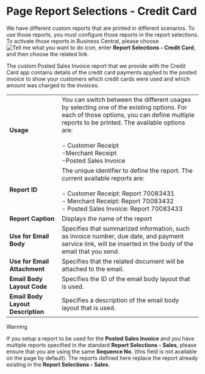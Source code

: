 # Page Report Selections - Credit Card

We have different custom reports that are printed in different scenarios. To use those reports, you must configure those reports in the report selections. To activate those reports in Business Central, please choose ![Tell me what you want to do](/images/magnifying-glass.gif) icon, enter **Report Selections - Credit Card**, and then choose the related link.

The custom Posted Sales Invoice report that we provide with the Credit Card app contains details of the credit card payments applied to the posted invoice to show your customers which credit cards were used and which amount was charged to the invoices.

|                                  |                                                                                                                               |
|-----------------------------------|------------------------------------------------------------------------------------------------------------------------------|
| **Usage**                         | You can switch between the different usages by selecting one of the existing options. For each of those options, you can define multiple reports to be printed. The available options are:<br><br>- Customer Receipt<br>-Merchant Receipt<br>-Posted Sales Invoice |
| **Report ID**                     | The unique identifier to define the report. The current available reports are:<br><br>- Customer Receipt: Report 70083431<br>- Merchant Receipt: Report 70083432<br>- Posted Sales Invoice: Report 70083433 |
| **Report Caption**                | Displays the name of the report                                                                                              |
| **Use for Email Body**            | Specifies that summarized information, such as invoice number, due date, and payment service link, will be inserted in the body of the email that you send. |
| **Use for Email Attachment**      | Specifies that the related document will be attached to the email.                                                           |
| **Email Body Layout Code**        | Specifies the ID of the email body layout that is used.                                                                      |
| **Email Body Layout Description** | Specifies a description of the email body layout that is used.                                                               |

> [!WARNING]
> If you setup a report to be used for the **Posted Sales Invoice** and you have multiple reports specified in the standard **Report Selections - Sales**, please ensure that you are using the same **Sequence No.** (this field is not available on the page by default). The reports defined here replace the report already existing in the **Report Selections - Sales**.
